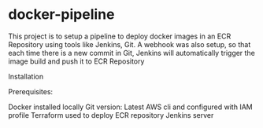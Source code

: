 # docker-pipeline 
This project is to setup a pipeline to deploy docker images in an ECR Repository using tools
like Jenkins, Git.
A webhook was also setup, so that each time there is a new commit in Git, Jenkins will
automatically trigger the image build and push it to ECR Repository

Installation

Prerequisites:

Docker installed locally
Git version: Latest
AWS cli and configured with IAM profile
Terraform used to deploy ECR repository
Jenkins server





